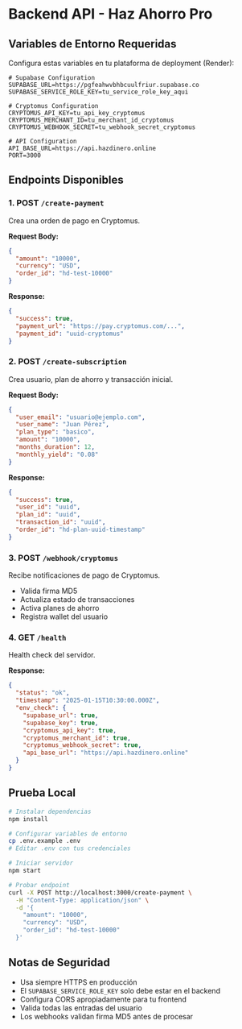 # Backend API - Haz Ahorro Pro

## Variables de Entorno Requeridas

Configura estas variables en tu plataforma de deployment (Render):

```env
# Supabase Configuration
SUPABASE_URL=https://pgfeahwvbhbcuulfriur.supabase.co
SUPABASE_SERVICE_ROLE_KEY=tu_service_role_key_aqui

# Cryptomus Configuration
CRYPTOMUS_API_KEY=tu_api_key_cryptomus
CRYPTOMUS_MERCHANT_ID=tu_merchant_id_cryptomus
CRYPTOMUS_WEBHOOK_SECRET=tu_webhook_secret_cryptomus

# API Configuration
API_BASE_URL=https://api.hazdinero.online
PORT=3000
```

## Endpoints Disponibles

### 1. POST `/create-payment`
Crea una orden de pago en Cryptomus.

**Request Body:**
```json
{
  "amount": "10000",
  "currency": "USD",
  "order_id": "hd-test-10000"
}
```

**Response:**
```json
{
  "success": true,
  "payment_url": "https://pay.cryptomus.com/...",
  "payment_id": "uuid-cryptomus"
}
```

### 2. POST `/create-subscription`
Crea usuario, plan de ahorro y transacción inicial.

**Request Body:**
```json
{
  "user_email": "usuario@ejemplo.com",
  "user_name": "Juan Pérez",
  "plan_type": "basico",
  "amount": "10000",
  "months_duration": 12,
  "monthly_yield": "0.08"
}
```

**Response:**
```json
{
  "success": true,
  "user_id": "uuid",
  "plan_id": "uuid",
  "transaction_id": "uuid",
  "order_id": "hd-plan-uuid-timestamp"
}
```

### 3. POST `/webhook/cryptomus`
Recibe notificaciones de pago de Cryptomus.

- Valida firma MD5
- Actualiza estado de transacciones
- Activa planes de ahorro
- Registra wallet del usuario

### 4. GET `/health`
Health check del servidor.

**Response:**
```json
{
  "status": "ok",
  "timestamp": "2025-01-15T10:30:00.000Z",
  "env_check": {
    "supabase_url": true,
    "supabase_key": true,
    "cryptomus_api_key": true,
    "cryptomus_merchant_id": true,
    "cryptomus_webhook_secret": true,
    "api_base_url": "https://api.hazdinero.online"
  }
}
```

## Prueba Local

```bash
# Instalar dependencias
npm install

# Configurar variables de entorno
cp .env.example .env
# Editar .env con tus credenciales

# Iniciar servidor
npm start

# Probar endpoint
curl -X POST http://localhost:3000/create-payment \
  -H "Content-Type: application/json" \
  -d '{
    "amount": "10000",
    "currency": "USD",
    "order_id": "hd-test-10000"
  }'
```

## Notas de Seguridad

- Usa siempre HTTPS en producción
- El `SUPABASE_SERVICE_ROLE_KEY` solo debe estar en el backend
- Configura CORS apropiadamente para tu frontend
- Valida todas las entradas del usuario
- Los webhooks validan firma MD5 antes de procesar
